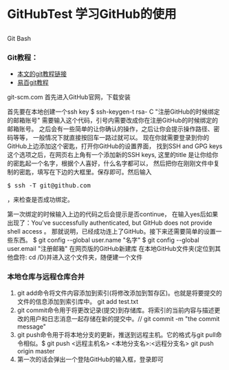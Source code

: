 # GitHubTest  学习GitHub的使用
## 

Git Bash

### Git教程：
- [本文的git教程链接](https://blog.csdn.net/Hanani_Jia/article/details/77950594)
- [易百git教程](https://www.yiibai.com/git/git_add.html)

git-scm.com 首先进入GitHub官网，下载安装

首先要在本地创建一个ssh key 
  $ ssh-keygen-t rsa- C "注册GitHub的时候绑定的邮箱账号"
  需要输入这个代码，引号内需要改成你在注册GitHub的时候绑定的邮箱账号。
  之后会有一些简单的让你确认的操作，之后让你会提示操作路径、密码等等，
  一般情况下就直接按回车一路过就可以。
现在你就需要登录到你的GitHub上边添加这个密匙，打开你GitHub的设置界面，
找到SSH and GPG keys这个选项之后，在网页右上角有一个添加新的SSH keys,
这里的title 是让你给你的密匙起一个名字，根据个人喜好，什么名字都可以，
然后把你在刚刚文件中复制的密匙，填写在下边的大框里。保存即可。然后输入
<pre>$ ssh -T git@github.com</pre>，来检查是否成功绑定。
第一次绑定的时候输入上边的代码之后会提示是否continue，
在输入yes后如果出现了：You've successfully authenticated, but GitHub does not provide shell access 。
那就说明，已经成功连上了GitHub。接下来还需要简单的设置一些东西。
$ git config --global user.name "名字"
$ git config --global user.email "注册邮箱"
在网页版的GitHub新建库
在本地GitHub文件夹(定位到其他盘符:   cd /D)并进入这个文件夹，随便建一个文件

### 本地仓库与远程仓库合并                                             
1. git add命令将文件内容添加到索引(将修改添加到暂存区)。也就是将要提交的文件的信息添加到索引库中。
git add test.txt  
2. git commit命令用于将更改记录(提交)到存储库。将索引的当前内容与描述更改的用户和日志消息一起存储在新的提交中。//
git commit -m "the commit message" 
3. git push命令用于将本地分支的更新，推送到远程主机。它的格式与git pull命令相似。$ git push <远程主机名> <本地分支名>:<远程分支名>
git push origin master
4. 第一次的话会弹出一个登陆GitHub的输入框，登录即可
